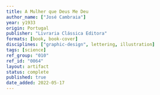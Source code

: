 ```yaml
---
title: A Mulher que Deus Me Deu
author_name: ["José Cambraia"]
year: y1933
origin: Portugal
publisher: "Livraria Clássica Editora"
formats: [book, book-cover]
disciplines: ["graphic-design", lettering, illustration]
tags: [science]
ref_group: "010"
ref_id: "0064"
layout: artifact
status: complete
published: true
date_added: 2022-05-17
---
```

